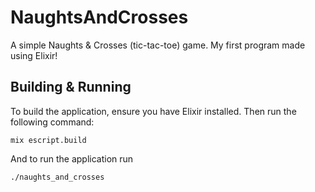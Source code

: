 # NaughtsAndCrosses

A simple Naughts & Crosses (tic-tac-toe) game. My first program made using Elixir!

## Building & Running

To build the application, ensure you have Elixir installed. Then run the following command:

```mix escript.build```

And to run the application run

```./naughts_and_crosses```
